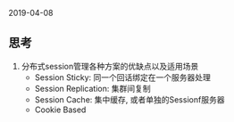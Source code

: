 2019-04-08

## 思考
1. 分布式session管理各种方案的优缺点以及适用场景
    - Session Sticky: 同一个回话绑定在一个服务器处理
    - Session Replication: 集群间复制
    - Session Cache: 集中缓存, 或者单独的Sessionf服务器
    - Cookie Based